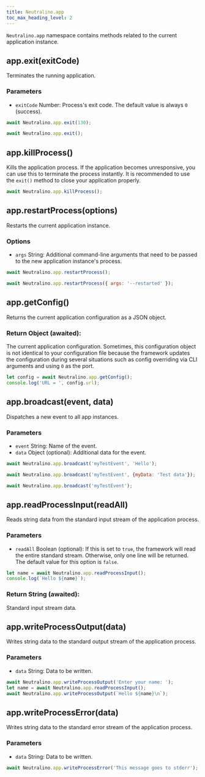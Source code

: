 ```yaml
---
title: Neutralino.app
toc_max_heading_level: 2
---
```


`Neutralino.app` namespace contains methods related to the current application instance.

## app.exit(exitCode)
Terminates the running application.

### Parameters

- `exitCode` Number: Process's exit code. The default value is always `0` (success).

```js
await Neutralino.app.exit(130);

await Neutralino.app.exit();
```

## app.killProcess()
Kills the application process. If the application becomes unresponsive,
you can use this to terminate the process instantly. It is recommended
to use the `exit()` method to close your application properly.

```js
await Neutralino.app.killProcess();
```

## app.restartProcess(options)
Restarts the current application instance.

### Options
- `args` String: Additional command-line arguments that need to be passed to the new application instance's process.

```js
await Neutralino.app.restartProcess();

await Neutralino.app.restartProcess({ args: '--restarted' });
```

## app.getConfig()
Returns the current application configuration as a JSON object.

### Return Object (awaited):
The current application configuration. Sometimes, this configuration object is not identical to your configuration file
because the framework updates the configuration during several situations such as config overriding via CLI arguments
and using `0` as the port.

```js
let config = await Neutralino.app.getConfig();
console.log('URL = ', config.url);
```

## app.broadcast(event, data)
Dispatches a new event to all app instances.

### Parameters

- `event` String: Name of the event.
- `data` Object (optional): Additional data for the event.

```js
await Neutralino.app.broadcast('myTestEvent', 'Hello');

await Neutralino.app.broadcast('myTestEvent', {myData: 'Test data'});

await Neutralino.app.broadcast('myTestEvent');
```

## app.readProcessInput(readAll)
Reads string data from the standard input stream of the application process.

### Parameters

- `readAll` Boolean (optional): If this is set to `true`, the framework will read the entire standard stream. Otherwise,
only one line will be returned. The default value for this option is `false`.

```js
let name = await Neutralino.app.readProcessInput();
console.log(`Hello ${name}`);
```

### Return String (awaited):
Standard input stream data.

## app.writeProcessOutput(data)
Writes string data to the standard output stream of the application process.

### Parameters

- `data` String: Data to be written.

```js
await Neutralino.app.writeProcessOutput('Enter your name: ');
let name = await Neutralino.app.readProcessInput();
await Neutralino.app.writeProcessOutput(`Hello ${name}\n`);
```

## app.writeProcessError(data)
Writes string data to the standard error stream of the application process.

### Parameters

- `data` String: Data to be written.

```js
await Neutralino.app.writeProcessError('This message goes to stderr');
```
